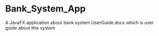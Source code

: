 # Bank_System_App
A JavaFX application about bank system
UserGuide.docx which is user guide about this system
